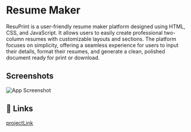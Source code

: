 
# Resume Maker

ResuPrint is a user-friendly resume maker platform designed using HTML, CSS, and JavaScript. It allows users to easily create professional two-column resumes with customizable layouts and sections. The platform focuses on simplicity, offering a seamless experience for users to input their details, format their resumes, and generate a clean, polished document ready for print or download.


## Screenshots

![App Screenshot](https://i.postimg.cc/kgVDsnHw/Fire-Shot-Capture-001-Resume-Builder-127-0-0-1.png)


## 🔗 Links

[projectLink](https://github.com/rahul-bishnoi/ResumeMaker)



